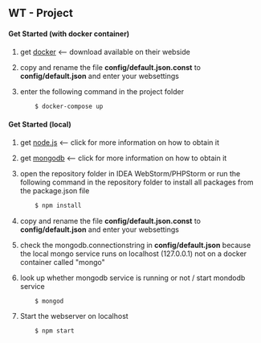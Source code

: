 ## WT - Project

#### Get Started (with docker container)

1. get [docker](https://www.docker.com/) <-- download available on their webside

2. copy and rename the file **config/default.json.const** to **config/default.json** and enter your websettings

3. enter the following command in the project folder
    ```sh
        $ docker-compose up
    ```

#### Get Started (local)

1. get [node.js](https://nodejs.org/en/) <-- click for more information on how to obtain it

2. get [mongodb](https://www.mongodb.com/) <-- click for more information on how to obtain it

3. open the repository folder in IDEA WebStorm/PHPStorm or run the following command in the repository folder to install all packages from the package.json file
    ```sh
        $ npm install
    ```

4. copy and rename the file **config/default.json.const** to **config/default.json** and enter your websettings

5. check the mongodb.connectionstring in **config/default.json** because the local mongo service runs on localhost (127.0.0.1) not on a docker container called "mongo"

6. look up whether mongodb service is running or not / start mondodb service
    ```sh
        $ mongod
    ```

7. Start the webserver on localhost
    ```sh
        $ npm start
    ```
